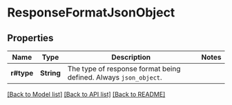 # ResponseFormatJsonObject

## Properties

Name | Type | Description | Notes
------------ | ------------- | ------------- | -------------
**r#type** | **String** | The type of response format being defined. Always `json_object`. | 

[[Back to Model list]](../README.md#documentation-for-models) [[Back to API list]](../README.md#documentation-for-api-endpoints) [[Back to README]](../README.md)


